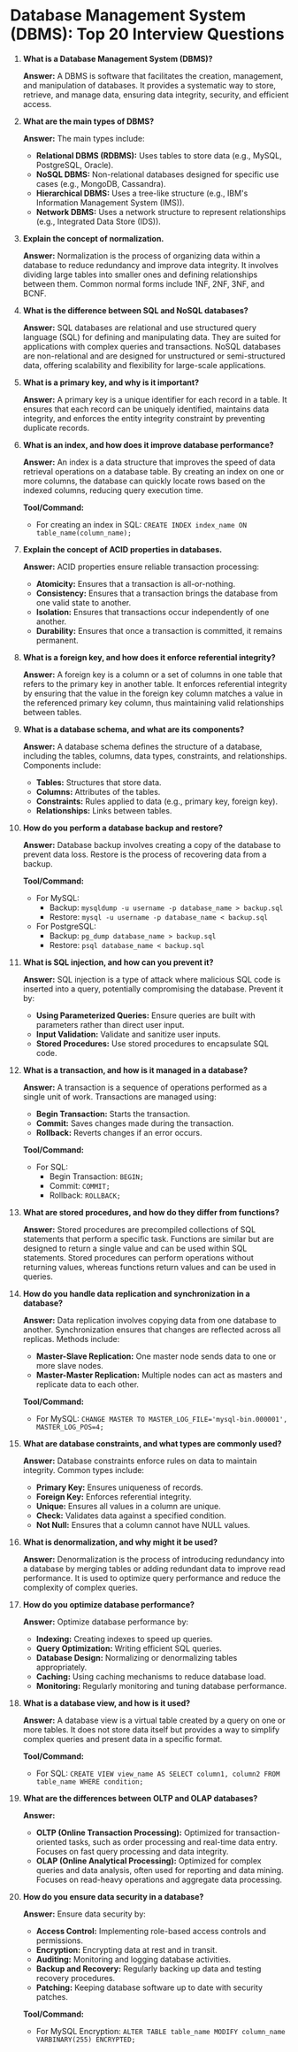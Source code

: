 # Database Management System (DBMS): Top 20 Interview Questions

1. **What is a Database Management System (DBMS)?**

   **Answer:** A DBMS is software that facilitates the creation, management, and manipulation of databases. It provides a systematic way to store, retrieve, and manage data, ensuring data integrity, security, and efficient access.

2. **What are the main types of DBMS?**

   **Answer:** The main types include:
   - **Relational DBMS (RDBMS):** Uses tables to store data (e.g., MySQL, PostgreSQL, Oracle).
   - **NoSQL DBMS:** Non-relational databases designed for specific use cases (e.g., MongoDB, Cassandra).
   - **Hierarchical DBMS:** Uses a tree-like structure (e.g., IBM's Information Management System (IMS)).
   - **Network DBMS:** Uses a network structure to represent relationships (e.g., Integrated Data Store (IDS)).

3. **Explain the concept of normalization.**

   **Answer:** Normalization is the process of organizing data within a database to reduce redundancy and improve data integrity. It involves dividing large tables into smaller ones and defining relationships between them. Common normal forms include 1NF, 2NF, 3NF, and BCNF.

4. **What is the difference between SQL and NoSQL databases?**

   **Answer:** SQL databases are relational and use structured query language (SQL) for defining and manipulating data. They are suited for applications with complex queries and transactions. NoSQL databases are non-relational and are designed for unstructured or semi-structured data, offering scalability and flexibility for large-scale applications.

5. **What is a primary key, and why is it important?**

   **Answer:** A primary key is a unique identifier for each record in a table. It ensures that each record can be uniquely identified, maintains data integrity, and enforces the entity integrity constraint by preventing duplicate records.

6. **What is an index, and how does it improve database performance?**

   **Answer:** An index is a data structure that improves the speed of data retrieval operations on a database table. By creating an index on one or more columns, the database can quickly locate rows based on the indexed columns, reducing query execution time.

   **Tool/Command:**
   - For creating an index in SQL: `CREATE INDEX index_name ON table_name(column_name);`

7. **Explain the concept of ACID properties in databases.**

   **Answer:** ACID properties ensure reliable transaction processing:
   - **Atomicity:** Ensures that a transaction is all-or-nothing.
   - **Consistency:** Ensures that a transaction brings the database from one valid state to another.
   - **Isolation:** Ensures that transactions occur independently of one another.
   - **Durability:** Ensures that once a transaction is committed, it remains permanent.

8. **What is a foreign key, and how does it enforce referential integrity?**

   **Answer:** A foreign key is a column or a set of columns in one table that refers to the primary key in another table. It enforces referential integrity by ensuring that the value in the foreign key column matches a value in the referenced primary key column, thus maintaining valid relationships between tables.

9. **What is a database schema, and what are its components?**

   **Answer:** A database schema defines the structure of a database, including the tables, columns, data types, constraints, and relationships. Components include:
   - **Tables:** Structures that store data.
   - **Columns:** Attributes of the tables.
   - **Constraints:** Rules applied to data (e.g., primary key, foreign key).
   - **Relationships:** Links between tables.

10. **How do you perform a database backup and restore?**

    **Answer:** Database backup involves creating a copy of the database to prevent data loss. Restore is the process of recovering data from a backup. 

    **Tool/Command:**
    - For MySQL: 
      - Backup: `mysqldump -u username -p database_name > backup.sql`
      - Restore: `mysql -u username -p database_name < backup.sql`
    - For PostgreSQL: 
      - Backup: `pg_dump database_name > backup.sql`
      - Restore: `psql database_name < backup.sql`

11. **What is SQL injection, and how can you prevent it?**

    **Answer:** SQL injection is a type of attack where malicious SQL code is inserted into a query, potentially compromising the database. Prevent it by:
    - **Using Parameterized Queries:** Ensure queries are built with parameters rather than direct user input.
    - **Input Validation:** Validate and sanitize user inputs.
    - **Stored Procedures:** Use stored procedures to encapsulate SQL code.

12. **What is a transaction, and how is it managed in a database?**

    **Answer:** A transaction is a sequence of operations performed as a single unit of work. Transactions are managed using:
    - **Begin Transaction:** Starts the transaction.
    - **Commit:** Saves changes made during the transaction.
    - **Rollback:** Reverts changes if an error occurs.

    **Tool/Command:**
    - For SQL: 
      - Begin Transaction: `BEGIN;`
      - Commit: `COMMIT;`
      - Rollback: `ROLLBACK;`

13. **What are stored procedures, and how do they differ from functions?**

    **Answer:** Stored procedures are precompiled collections of SQL statements that perform a specific task. Functions are similar but are designed to return a single value and can be used within SQL statements. Stored procedures can perform operations without returning values, whereas functions return values and can be used in queries.

14. **How do you handle data replication and synchronization in a database?**

    **Answer:** Data replication involves copying data from one database to another. Synchronization ensures that changes are reflected across all replicas. Methods include:
    - **Master-Slave Replication:** One master node sends data to one or more slave nodes.
    - **Master-Master Replication:** Multiple nodes can act as masters and replicate data to each other.

    **Tool/Command:**
    - For MySQL: `CHANGE MASTER TO MASTER_LOG_FILE='mysql-bin.000001', MASTER_LOG_POS=4;`

15. **What are database constraints, and what types are commonly used?**

    **Answer:** Database constraints enforce rules on data to maintain integrity. Common types include:
    - **Primary Key:** Ensures uniqueness of records.
    - **Foreign Key:** Enforces referential integrity.
    - **Unique:** Ensures all values in a column are unique.
    - **Check:** Validates data against a specified condition.
    - **Not Null:** Ensures that a column cannot have NULL values.

16. **What is denormalization, and why might it be used?**

    **Answer:** Denormalization is the process of introducing redundancy into a database by merging tables or adding redundant data to improve read performance. It is used to optimize query performance and reduce the complexity of complex queries.

17. **How do you optimize database performance?**

    **Answer:** Optimize database performance by:
    - **Indexing:** Creating indexes to speed up queries.
    - **Query Optimization:** Writing efficient SQL queries.
    - **Database Design:** Normalizing or denormalizing tables appropriately.
    - **Caching:** Using caching mechanisms to reduce database load.
    - **Monitoring:** Regularly monitoring and tuning database performance.

18. **What is a database view, and how is it used?**

    **Answer:** A database view is a virtual table created by a query on one or more tables. It does not store data itself but provides a way to simplify complex queries and present data in a specific format.

    **Tool/Command:**
    - For SQL: `CREATE VIEW view_name AS SELECT column1, column2 FROM table_name WHERE condition;`

19. **What are the differences between OLTP and OLAP databases?**

    **Answer:**
    - **OLTP (Online Transaction Processing):** Optimized for transaction-oriented tasks, such as order processing and real-time data entry. Focuses on fast query processing and data integrity.
    - **OLAP (Online Analytical Processing):** Optimized for complex queries and data analysis, often used for reporting and data mining. Focuses on read-heavy operations and aggregate data processing.

20. **How do you ensure data security in a database?**

    **Answer:** Ensure data security by:
    - **Access Control:** Implementing role-based access controls and permissions.
    - **Encryption:** Encrypting data at rest and in transit.
    - **Auditing:** Monitoring and logging database activities.
    - **Backup and Recovery:** Regularly backing up data and testing recovery procedures.
    - **Patching:** Keeping database software up to date with security patches.

    **Tool/Command:**
    - For MySQL Encryption: `ALTER TABLE table_name MODIFY column_name VARBINARY(255) ENCRYPTED;`

